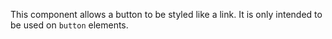 This component allows a button to be styled like a link. It is only intended to be used on `button` elements.
